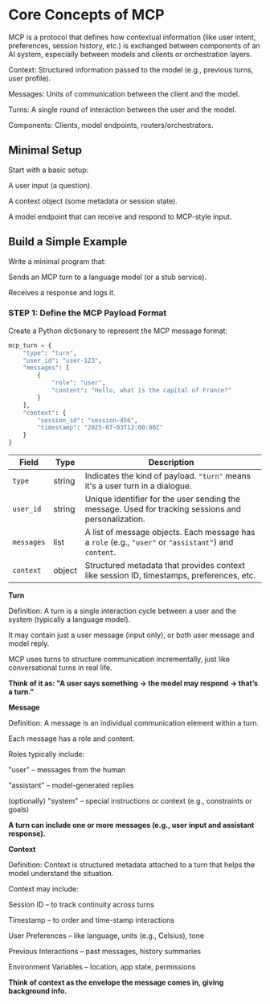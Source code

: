 ﻿# Core Concepts of MCP

MCP is a protocol that defines how contextual information (like user intent, preferences, session history, etc.) is exchanged between components of an AI system, especially between models and clients or orchestration layers.


Context: Structured information passed to the model (e.g., previous turns, user profile).

Messages: Units of communication between the client and the model.

Turns: A single round of interaction between the user and the model.

Components: Clients, model endpoints, routers/orchestrators.

## Minimal Setup

Start with a basic setup:

A user input (a question).

A context object (some metadata or session state).

A model endpoint that can receive and respond to MCP-style input.

## Build a Simple Example

Write a minimal program that:

Sends an MCP turn to a language model (or a stub service).

Receives a response and logs it.

### STEP 1: Define the MCP Payload Format

Create a Python dictionary to represent the MCP message format:

````python
mcp_turn = {
    "type": "turn",
    "user_id": "user-123",
    "messages": [
        {
            "role": "user",
            "content": "Hello, what is the capital of France?"
        }
    ],
    "context": {
        "session_id": "session-456",
        "timestamp": "2025-07-03T12:00:00Z"
    }
}
````

| Field      | Type   | Description                                                                                           |
| ---------- | ------ | ----------------------------------------------------------------------------------------------------- |
| `type`     | string | Indicates the kind of payload. `"turn"` means it's a user turn in a dialogue.                         |
| `user_id`  | string | Unique identifier for the user sending the message. Used for tracking sessions and personalization.   |
| `messages` | list   | A list of message objects. Each message has a `role` (e.g., `"user"` or `"assistant"`) and `content`. |
| `context`  | object | Structured metadata that provides context like session ID, timestamps, preferences, etc.              |

**Turn**

Definition: A turn is a single interaction cycle between a user and the system (typically a language model).

It may contain just a user message (input only), or both user message and model reply.

MCP uses turns to structure communication incrementally, just like conversational turns in real life.

**Think of it as: "A user says something → the model may respond → that’s a turn."**

**Message**

Definition: A message is an individual communication element within a turn.

Each message has a role and content.

Roles typically include:

"user" – messages from the human

"assistant" – model-generated replies

(optionally) "system" – special instructions or context (e.g., constraints or goals)

**A turn can include one or more messages (e.g., user input and assistant response).**

**Context**

Definition: Context is structured metadata attached to a turn that helps the model understand the situation.

Context may include:

Session ID – to track continuity across turns

Timestamp – to order and time-stamp interactions

User Preferences – like language, units (e.g., Celsius), tone

Previous Interactions – past messages, history summaries

Environment Variables – location, app state, permissions

**Think of context as the envelope the message comes in, giving background info.**

